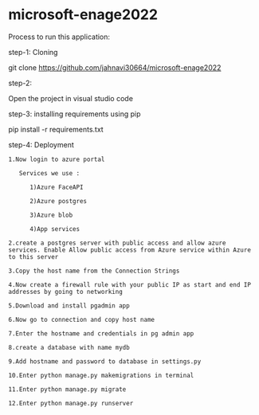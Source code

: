 # microsoft-enage2022

Process to run this application:

step-1: Cloning

git clone https://github.com/jahnavi30664/microsoft-enage2022

step-2:

Open the project in visual studio code

step-3: installing requirements using pip

pip install -r requirements.txt

step-4:  Deployment

    1.Now login to azure portal 
  
       Services we use :
     
          1)Azure FaceAPI
          
          2)Azure postgres
          
          3)Azure blob
          
          4)App services

    2.create a postgres server with public access and allow azure services. Enable Allow public access from Azure service within Azure to this server
  
    3.Copy the host name from the Connection Strings
 
    4.Now create a firewall rule with your public IP as start and end IP addresses by going to networking
  
    5.Download and install pgadmin app
  
    6.Now go to connection and copy host name
  
    7.Enter the hostname and credentials in pg admin app
  
    8.create a database with name mydb
  
    9.Add hostname and password to database in settings.py
  
    10.Enter python manage.py makemigrations in terminal
  
    11.Enter python manage.py migrate    
  
    12.Enter python manage.py runserver
